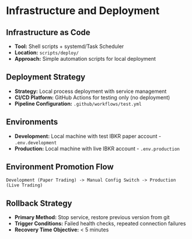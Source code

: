 # Infrastructure and Deployment

## Infrastructure as Code
- **Tool:** Shell scripts + systemd/Task Scheduler
- **Location:** `scripts/deploy/`
- **Approach:** Simple automation scripts for local deployment

## Deployment Strategy
- **Strategy:** Local process deployment with service management
- **CI/CD Platform:** GitHub Actions for testing only (no deployment)
- **Pipeline Configuration:** `.github/workflows/test.yml`

## Environments
- **Development:** Local machine with test IBKR paper account - `.env.development`
- **Production:** Local machine with live IBKR account - `.env.production`

## Environment Promotion Flow
```text
Development (Paper Trading) -> Manual Config Switch -> Production (Live Trading)
```

## Rollback Strategy
- **Primary Method:** Stop service, restore previous version from git
- **Trigger Conditions:** Failed health checks, repeated connection failures
- **Recovery Time Objective:** < 5 minutes
